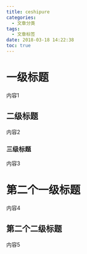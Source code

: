 ```yaml
---
title: ceshipure
categories:
  - 文章分类
tags:
  - 文章标签
date: 2018-03-18 14:22:38
toc: true
---
```


# 一级标题
内容1
## 二级标题
内容2
### 三级标题
内容3
# 第二个一级标题
内容4
## 第二个二级标题
内容5
